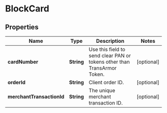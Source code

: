 
# BlockCard

## Properties
Name | Type | Description | Notes
------------ | ------------- | ------------- | -------------
**cardNumber** | **String** | Use this field to send clear PAN or tokens other than TransArmor Token. |  [optional]
**orderId** | **String** | Client order ID. |  [optional]
**merchantTransactionId** | **String** | The unique merchant transaction ID. |  [optional]



